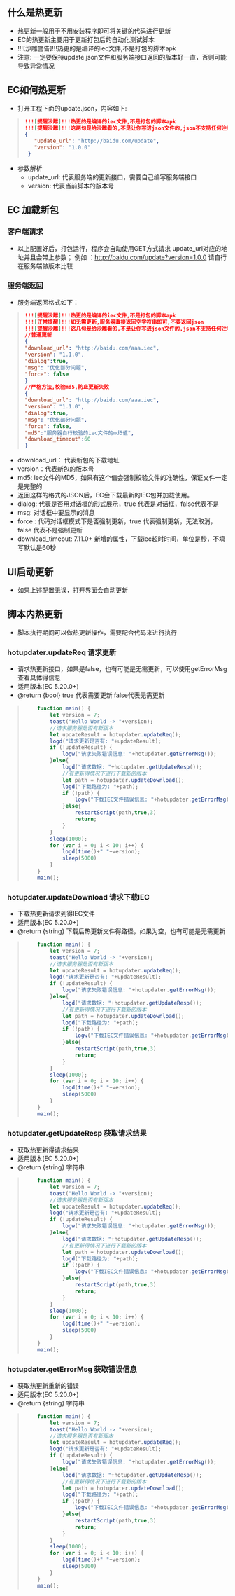 ## 什么是热更新
- 热更新一般用于不用安装程序即可将关键的代码进行更新
- EC的热更新主要用于更新打包后的自动化测试脚本
- !!![沙雕警告]!!!热更的是编译的iec文件,不是打包的脚本apk
- 注意: 一定要保持update.json文件和服务端接口返回的版本好一直，否则可能导致异常情况

## EC如何热更新

- 打开工程下面的update.json，内容如下:

> ```json
>!!![提醒沙雕]!!!热更的是编译的iec文件,不是打包的脚本apk
>!!![提醒沙雕]!!!这两句是给沙雕看的,不是让你写进json文件的,json不支持任何注释
> {
>    "update_url": "http://baidu.com/update",
>    "version": "1.0.0"
>  }
> 
> ```

- 参数解析
    - update_url: 代表服务端的更新接口，需要自己编写服务端接口
    - version: 代表当前脚本的版本号

## EC 加载新包

### 客户端请求
- 以上配置好后，打包运行，程序会自动使用GET方式请求 update_url对应的地址并且会带上参数；
    例如 ：http://baidu.com/update?version=1.0.0   请自行在服务端做版本比较

### 服务端返回   
- 服务端返回格式如下：
> ```json
> !!![提醒沙雕]!!!热更的是编译的iec文件,不是打包的脚本apk
> !!![正常提醒]!!!如无需更新,服务器直接返回空字符串即可,不要返回json
> !!![提醒沙雕]!!!这几句是给沙雕看的,不是让你写进json文件的,json不支持任何注释,包括下面//里内容
> //普通更新
> {
> "download_url": "http://baidu.com/aaa.iec",
> "version": "1.1.0",
> "dialog":true,
> "msg": "优化部分问题",
> "force": false
> }
> //严格方法,校验md5,防止更新失败
> {
> "download_url": "http://baidu.com/aaa.iec",
> "version": "1.1.0",
> "dialog":true,
> "msg": "优化部分问题",
> "force": false,
> "md5":"服务器自行校验的iec文件的md5值",
> "download_timeout":60
> }
> 
> ```
- download_url： 代表新包的下载地址
- version：代表新包的版本号
- md5: iec文件的MD5，如果有这个值会强制校验文件的准确性，保证文件一定是完整的
- 返回这样的格式的JSON后，EC会下载最新的IEC包并加载使用。
- dialog: 代表是否用对话框的形式展示，true 代表是对话框，false代表不是
- msg: 对话框中要显示的消息
- force : 代码对话框模式下是否强制更新，true 代表强制更新，无法取消，false 代表不是强制更新
- download_timeout: 7.11.0+ 新增的属性，下载iec超时时间，单位是秒，不填写默认是60秒

## UI启动更新

- 如果上述配置无误，打开界面会自动更新

## 脚本内热更新
- 脚本执行期间可以做热更新操作，需要配合代码来进行执行

### hotupdater.updateReq 请求更新

 * 请求热更新接口，如果是false，也有可能是无需更新，可以使用getErrorMsg查看具体得信息
 * 适用版本(EC 5.20.0+)
 * @return {bool} true 代表需要更新 false代表无需更新

> ```javascript
>     function main() {
>         let version = 7;
>         toast("Hello World -> "+version);
>         //请求服务器是否有新版本
>         let updateResult = hotupdater.updateReq();
>         logd("请求更新是否有: "+updateResult);
>         if (!updateResult) {
>             logw("请求失败错误信息: "+hotupdater.getErrorMsg());
>         }else{
>             logd("请求数据: "+hotupdater.getUpdateResp());
>             //有更新得情况下进行下载新的版本
>             let path = hotupdater.updateDownload();
>             logd("下载路径为: "+path);
>             if (!path) {
>                 logw("下载IEC文件错误信息: "+hotupdater.getErrorMsg());
>             }else{
>                 restartScript(path,true,3)
>                 return;
>             }
>         }
>         sleep(1000);
>         for (var i = 0; i < 10; i++) {
>             logd(time()+" "+version);
>             sleep(5000)
>         }
>     }
>     main();
> ```

### hotupdater.updateDownload 请求下载IEC

 * 下载热更新请求到得IEC文件
 * 适用版本(EC 5.20.0+)
 * @return {string} 下载后热更新文件得路径，如果为空，也有可能是无需更新

> ```javascript
>     function main() {
>         let version = 7;
>         toast("Hello World -> "+version);
>         //请求服务器是否有新版本
>         let updateResult = hotupdater.updateReq();
>         logd("请求更新是否有: "+updateResult);
>         if (!updateResult) {
>             logw("请求失败错误信息: "+hotupdater.getErrorMsg());
>         }else{
>             logd("请求数据: "+hotupdater.getUpdateResp());
>             //有更新得情况下进行下载新的版本
>             let path = hotupdater.updateDownload();
>             logd("下载路径为: "+path);
>             if (!path) {
>                 logw("下载IEC文件错误信息: "+hotupdater.getErrorMsg());
>             }else{
>                 restartScript(path,true,3)
>                 return;
>             }
>         }
>         sleep(1000);
>         for (var i = 0; i < 10; i++) {
>             logd(time()+" "+version);
>             sleep(5000)
>         }
>     }
>     main();
> ```



### hotupdater.getUpdateResp 获取请求结果

 * 获取热更新得请求结果
 * 适用版本(EC 5.20.0+)
 * @return {string} 字符串

> ```javascript
>     function main() {
>         let version = 7;
>         toast("Hello World -> "+version);
>         //请求服务器是否有新版本
>         let updateResult = hotupdater.updateReq();
>         logd("请求更新是否有: "+updateResult);
>         if (!updateResult) {
>             logw("请求失败错误信息: "+hotupdater.getErrorMsg());
>         }else{
>             logd("请求数据: "+hotupdater.getUpdateResp());
>             //有更新得情况下进行下载新的版本
>             let path = hotupdater.updateDownload();
>             logd("下载路径为: "+path);
>             if (!path) {
>                 logw("下载IEC文件错误信息: "+hotupdater.getErrorMsg());
>             }else{
>                 restartScript(path,true,3)
>                 return;
>             }
>         }
>         sleep(1000);
>         for (var i = 0; i < 10; i++) {
>             logd(time()+" "+version);
>             sleep(5000)
>         }
>     }
>     main();
> ```

### hotupdater.getErrorMsg 获取错误信息

 * 获取热更新重新的错误
 * 适用版本(EC 5.20.0+)
 * @return {string} 字符串

> ```javascript
>     function main() {
>         let version = 7;
>         toast("Hello World -> "+version);
>         //请求服务器是否有新版本
>         let updateResult = hotupdater.updateReq();
>         logd("请求更新是否有: "+updateResult);
>         if (!updateResult) {
>             logw("请求失败错误信息: "+hotupdater.getErrorMsg());
>         }else{
>             logd("请求数据: "+hotupdater.getUpdateResp());
>             //有更新得情况下进行下载新的版本
>             let path = hotupdater.updateDownload();
>             logd("下载路径为: "+path);
>             if (!path) {
>                 logw("下载IEC文件错误信息: "+hotupdater.getErrorMsg());
>             }else{
>                 restartScript(path,true,3)
>                 return;
>             }
>         }
>         sleep(1000);
>         for (var i = 0; i < 10; i++) {
>             logd(time()+" "+version);
>             sleep(5000)
>         }
>     }
>     main();
> ```